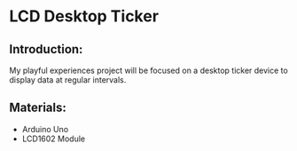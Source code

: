 # LCD Desktop Ticker
## Introduction:
My playful experiences project will be focused on a desktop ticker device to display data at regular intervals.

## Materials:
- Arduino Uno
- LCD1602 Module
